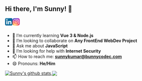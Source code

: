 ## Hi there, I'm Sunny! 👋

<a href="https://linkedin/in/bunnycodec">
  <img align="left" alt="Sunny Kumar | LinkedIn" width="24px" src="./assets/linkedin.png" />
</a>
<a href="https://instagram.com/bit_2_byte">
  <img align="left" alt="Sunny Kumar | Instagram" width="24px" src="./assets/instagram.png" />
</a>
<br />
<br />

<!-- [![Website](https://img.shields.io/website?label=Bunny_Codec&style=for-the-badge&url=https%3A%2F%2FBunnyCodec.com)](https://bunnycodec.com) -->

<!-- - 🔭 I’m currently working on **** -->

- 🌱  I’m currently learning **Vue 3 & Node.js**
- 👯  I’m looking to collaborate on **Any FrontEnd WebDev Project**
- 💬  Ask me about **JavaScript**
- 🤔  I’m looking for help with **Internet Security**
- 📫  How to reach me: **sunnykumar@bunnycodec.com**
- 😄  Pronouns: **He/Him**

<a href="https://github.com/bunnycodec/">
  <img align="center" src="https://github-readme-stats.vercel.app/api?username=bunnycodec&show_icons=true&include_all_commits=true&theme=vue-dark&exclude_repo=CWC_2019,Green_Gas" alt="Sunny's github stats" />
</a>
<a href="https://github.com/bunnycodec/">
  <img align="center" src="https://github-readme-stats.vercel.app/api/top-langs/?username=bunnycodec&layout=compact" />
</a>
